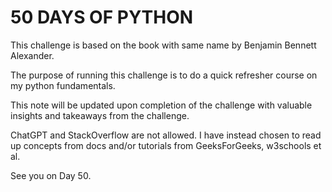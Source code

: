 # 50 DAYS OF PYTHON

This challenge is based on the book with same name by Benjamin Bennett Alexander.

The purpose of running this challenge is to do a quick refresher course on my python fundamentals.

This note will be updated upon completion of the challenge with valuable insights and takeaways from the challenge.

ChatGPT and StackOverflow are not allowed. I have instead chosen to read up concepts from docs and/or tutorials from GeeksForGeeks, w3schools et al.

See you on Day 50.
